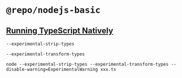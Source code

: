 # `@repo/nodejs-basic`

## [Running TypeScript Natively](https://nodejs.org/en/learn/typescript/run-natively#running-typescript-natively)

`--experimental-strip-types`

`--experimental-transform-types`

```shell
node --experimental-strip-types --experimental-transform-types --disable-warning=ExperimentalWarning xxx.ts
```
